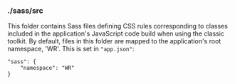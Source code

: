 ### ./sass/src

This folder contains Sass files defining CSS rules corresponding to classes
included in the application's JavaScript code build when using the classic toolkit.
By default, files in this folder are mapped to the application's root namespace, 'WR'.
This is set in `"app.json"`:

    "sass": {
        "namespace": "WR"
    }